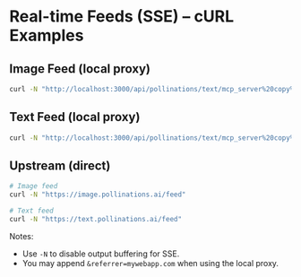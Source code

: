 # Real-time Feeds (SSE) – cURL Examples

## Image Feed (local proxy)

```bash
curl -N "http://localhost:3000/api/pollinations/text/mcp_server%20copy%202?feed=image&referrer=mywebapp.com"
```

## Text Feed (local proxy)

```bash
curl -N "http://localhost:3000/api/pollinations/text/mcp_server%20copy%202?feed=text"
```

## Upstream (direct)

```bash
# Image feed
curl -N "https://image.pollinations.ai/feed"

# Text feed
curl -N "https://text.pollinations.ai/feed"
```

Notes:
- Use `-N` to disable output buffering for SSE.
- You may append `&referrer=mywebapp.com` when using the local proxy.
